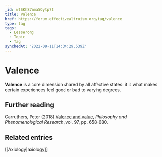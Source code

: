 ```yaml
---
_id: wtSKh87mma5Qytp7t
title: Valence
href: https://forum.effectivealtruism.org/tag/valence
type: tag
tags:
  - LessWrong
  - Topic
  - Tag
synchedAt: '2022-09-11T14:34:29.539Z'
---
```

# Valence

**Valence** is a core dimension shared by all affective states: it is what makes certain experiences feel good or bad to varying degrees.

Further reading
---------------

Carruthers, Peter (2018) [Valence and value](http://doi.org/10.1111/phpr.12395), *Philosophy and Phenomenological Research*, vol. 97, pp. 658–680.

Related entries
---------------

[[Axiology|axiology]]